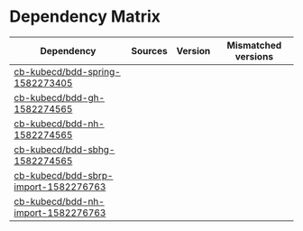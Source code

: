 # Dependency Matrix

Dependency | Sources | Version | Mismatched versions
---------- | ------- | ------- | -------------------
[cb-kubecd/bdd-spring-1582273405](https://github.com/cb-kubecd/bdd-spring-1582273405.git) |  | []() | 
[cb-kubecd/bdd-gh-1582274565](https://github.com/cb-kubecd/bdd-gh-1582274565.git) |  | []() | 
[cb-kubecd/bdd-nh-1582274565](https://github.com/cb-kubecd/bdd-nh-1582274565.git) |  | []() | 
[cb-kubecd/bdd-sbhg-1582274565](https://github.com/cb-kubecd/bdd-sbhg-1582274565.git) |  | []() | 
[cb-kubecd/bdd-sbrp-import-1582276763](https://github.com/cb-kubecd/bdd-sbrp-import-1582276763.git) |  | []() | 
[cb-kubecd/bdd-nh-import-1582276763](https://github.com/cb-kubecd/bdd-nh-import-1582276763.git) |  | []() | 
